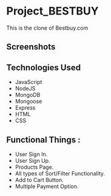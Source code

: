 # Project_BESTBUY

This is the clone of Bestbuy.com

## Screenshots



## Technologies Used

- JavaScript
- NodeJS
- MongoDB
- Mongoose
- Express
- HTML
- CSS

## Functional Things :
* User Sign In.
* User Sign Up.
* Products Page.
* All types of Sort/Filter Functionality.
* Add to Cart Button.
* Multiple Payment Option.
